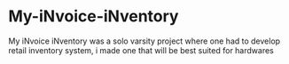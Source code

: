 # My-iNvoice-iNventory
My iNvoice iNventory was a solo varsity project where one had to develop retail inventory system, i made one that will be best suited for hardwares 
